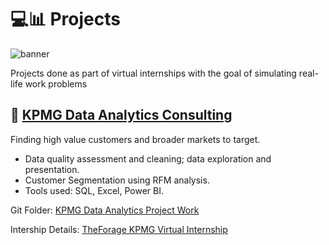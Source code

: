 # 💻📊 Projects
![banner](https://user-images.githubusercontent.com/88495091/214111956-a63c8b3f-de7c-4218-bbe1-d4771bd7981a.PNG)

Projects done as part of virtual internships with the goal of simulating real-life work problems

## :pushpin: [KPMG Data Analytics Consulting](https://github.com/CheilaDaSilva/Work_Experience_Projects/tree/main/KPMG%20Data%20Analytics%20Consulting%20Virtual%20Internship)
Finding high value customers and broader markets to target.
- Data quality assessment and cleaning; data exploration and presentation.
- Customer Segmentation using RFM analysis.
- Tools used: SQL, Excel, Power BI.

Git Folder: [KPMG Data Analytics Project Work](https://github.com/CheilaDaSilva/Work_Experience_Projects/tree/main/KPMG%20Data%20Analytics%20Consulting%20Virtual%20Internship)

Intership Details: [TheForage KPMG Virtual Internship](https://www.theforage.com/virtual-internships/theme/m7W4GMqeT3bh9Nb2c/KPMG-Data-Analytics-Virtual-Internship)


